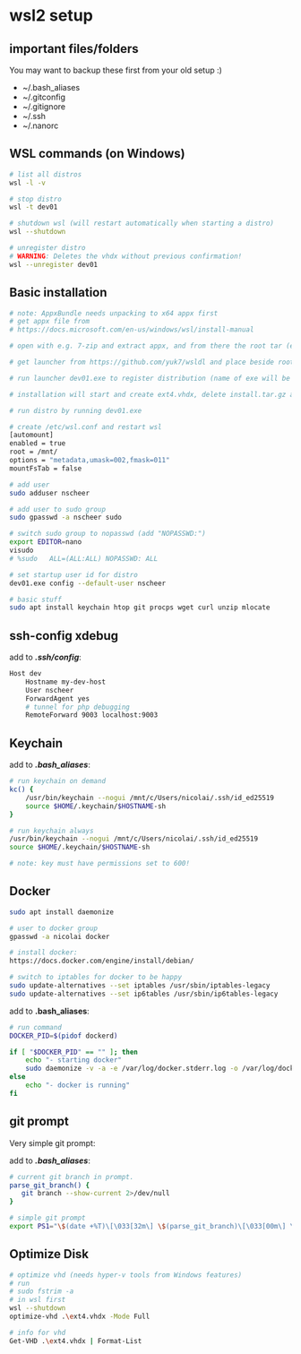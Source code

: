# wsl2 setup

## important files/folders

You may want to backup these first from your old setup :)

* ~/.bash_aliases
* ~/.gitconfig
* ~/.gitignore
* ~/.ssh
* ~/.nanorc



## WSL commands (on Windows)

```bash
# list all distros
wsl -l -v

# stop distro
wsl -t dev01

# shutdown wsl (will restart automatically when starting a distro)
wsl --shutdown

# unregister distro
# WARNING: Deletes the vhdx without previous confirmation!
wsl --unregister dev01
```



## Basic installation

```bash
# note: AppxBundle needs unpacking to x64 appx first
# get appx file from
# https://docs.microsoft.com/en-us/windows/wsl/install-manual

# open with e.g. 7-zip and extract appx, and from there the root tar (e.g. install.tar.gz) to e.g. c:\wsl\dev01

# get launcher from https://github.com/yuk7/wsldl and place beside root tar named as dev01.exe

# run launcher dev01.exe to register distribution (name of exe will be name of distro)

# installation will start and create ext4.vhdx, delete install.tar.gz afterwards

# run distro by running dev01.exe

# create /etc/wsl.conf and restart wsl
[automount]
enabled = true
root = /mnt/
options = "metadata,umask=002,fmask=011"
mountFsTab = false

# add user
sudo adduser nscheer

# add user to sudo group
sudo gpasswd -a nscheer sudo

# switch sudo group to nopasswd (add "NOPASSWD:")
export EDITOR=nano
visudo
# %sudo   ALL=(ALL:ALL) NOPASSWD: ALL

# set startup user id for distro
dev01.exe config --default-user nscheer

# basic stuff 
sudo apt install keychain htop git procps wget curl unzip mlocate
```

## ssh-config xdebug

add to ***.ssh/config***:

```bash
Host dev
    Hostname my-dev-host
    User nscheer
    ForwardAgent yes
    # tunnel for php debugging
    RemoteForward 9003 localhost:9003
```

## Keychain

add to ***.bash_aliases***:

```bash
# run keychain on demand
kc() {
    /usr/bin/keychain --nogui /mnt/c/Users/nicolai/.ssh/id_ed25519
    source $HOME/.keychain/$HOSTNAME-sh
}

# run keychain always
/usr/bin/keychain --nogui /mnt/c/Users/nicolai/.ssh/id_ed25519
source $HOME/.keychain/$HOSTNAME-sh

# note: key must have permissions set to 600!
```

## Docker

```bash
sudo apt install daemonize

# user to docker group
gpasswd -a nicolai docker

# install docker:
https://docs.docker.com/engine/install/debian/

# switch to iptables for docker to be happy
sudo update-alternatives --set iptables /usr/sbin/iptables-legacy
sudo update-alternatives --set ip6tables /usr/sbin/ip6tables-legacy
```

add to **.bash_aliases**:

```bash
# run command
DOCKER_PID=$(pidof dockerd)

if [ "$DOCKER_PID" == "" ]; then
    echo "- starting docker"
    sudo daemonize -v -a -e /var/log/docker.stderr.log -o /var/log/docker.stdout.log -l /var/lock/docker.lock /usr/bin/dockerd
else
    echo "- docker is running"
fi
```

## git prompt

Very simple git prompt:

add to ***.bash_aliases***:

```bash
# current git branch in prompt.
parse_git_branch() {
   git branch --show-current 2>/dev/null
}

# simple git prompt
export PS1="\$(date +%T)\[\033[32m\] \$(parse_git_branch)\[\033[00m\] \w\n$ "
```

## Optimize Disk

```bash
# optimize vhd (needs hyper-v tools from Windows features)
# run
# sudo fstrim -a
# in wsl first
wsl --shutdown
optimize-vhd .\ext4.vhdx -Mode Full

# info for vhd
Get-VHD .\ext4.vhdx | Format-List
```


